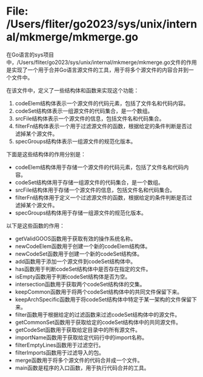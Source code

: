 # File: /Users/fliter/go2023/sys/unix/internal/mkmerge/mkmerge.go

在Go语言的sys项目中，/Users/fliter/go2023/sys/unix/internal/mkmerge/mkmerge.go文件的作用是实现了一个用于合并Go语言源文件的工具，用于将多个源文件的内容合并到一个文件中。

在该文件中，定义了一些结构体和函数来实现这个功能：

1. codeElem结构体表示一个源文件的代码元素，包括了文件名和代码内容。
2. codeSet结构体表示一组源文件的代码集合，是一个数组。
3. srcFile结构体表示一个源文件的信息，包括文件名和代码集合。
4. filterFn结构体表示一个用于过滤源文件的函数，根据给定的条件判断是否过滤掉某个源文件。
5. specGroups结构体表示一组源文件的规范化版本。

下面是这些结构体的作用分别是：

- codeElem结构体用于存储一个源文件的代码元素，包括了文件名和代码内容。
- codeSet结构体用于存储一组源文件的代码集合，是一个数组。
- srcFile结构体用于存储一个源文件的信息，包括文件名和代码集合。
- filterFn结构体用于定义一个过滤源文件的函数，根据给定的条件判断是否过滤掉某个源文件。
- specGroups结构体用于存储一组源文件的规范化版本。

以下是这些函数的作用：

- getValidGOOS函数用于获取有效的操作系统名称。
- newCodeElem函数用于创建一个新的codeElem结构体。
- newCodeSet函数用于创建一个新的codeSet结构体。
- add函数用于添加一个源文件到codeSet结构体中。
- has函数用于判断codeSet结构体中是否存在指定的文件。
- isEmpty函数用于判断codeSet结构体是否为空。
- intersection函数用于获取两个codeSet结构体的交集。
- keepCommon函数用于将两个codeSet结构体中的共同文件保留下来。
- keepArchSpecific函数用于将codeSet结构体中特定于某一架构的文件保留下来。
- filter函数用于根据给定的过滤函数来过滤codeSet结构体中的源文件。
- getCommonSet函数用于获取给定的codeSet结构体中的共同源文件。
- getCodeSet函数用于获取给定目录中的所有源文件。
- importName函数用于获取给定代码行中的import名称。
- filterEmptyLines函数用于过滤空行。
- filterImports函数用于过滤导入的包。
- merge函数用于将多个源文件的代码合并成一个文件。
- main函数是程序的入口函数，用于执行代码合并的工具。

